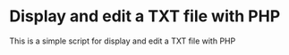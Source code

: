 # Display and edit a TXT file with PHP

This is a simple script for display and edit a TXT file with PHP

